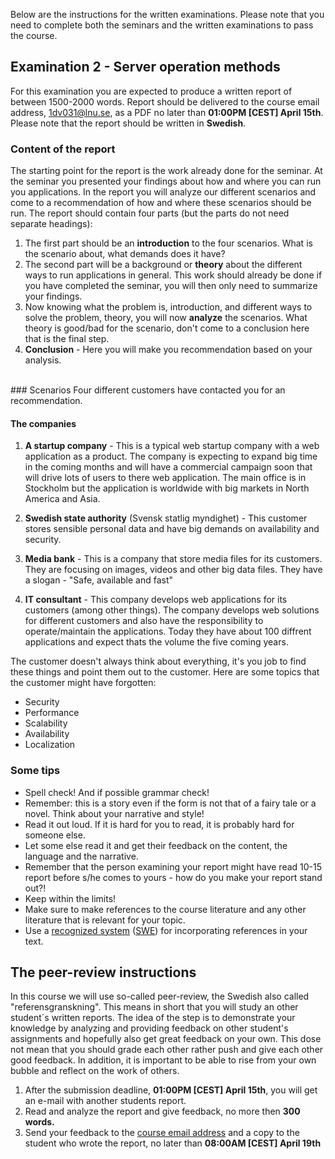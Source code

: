 Below are the instructions for the written examinations. Please note that you need to complete both the seminars and the written examinations to pass the course.

## Examination 2 - Server operation methods
For this examination you are expected to produce a written report of between 1500-2000 words. Report should be delivered to the course email address, [1dv031@lnu.se](mailto:1dv031@lnu.se), as a PDF no later than **01:00PM [CEST] April 15th**. Please note that the report should be written in **Swedish**.

### Content of the report
The starting point for the report is the work already done for the seminar. At the seminar you presented your findings about how and where you can run you applications. In the report you will analyze our different scenarios and come to a recommendation of how and where these scenarios should be run.  The report should contain four parts (but the parts do not need separate headings):

1. The first part should be an **introduction** to the four scenarios. What is the scenario about, what demands does it have?
2. The second part will be a background or **theory** about the different ways to run applications in general. This work should already be done if you have completed the seminar, you will then only need to summarize your findings.
3. Now knowing what the problem is, introduction, and different ways to solve the problem, theory, you will now **analyze** the scenarios. What theory is good/bad for the scenario, don't come to a conclusion here that is the final step.
4. **Conclusion** - Here you will make you recommendation based on your analysis.

<br/>
### Scenarios
Four different customers have contacted you for an recommendation. <br />

#### The companies
1. **A startup company** - This is a typical web startup company with a web application as a product. The company is expecting to expand big time in the coming months and will have a commercial campaign soon that will drive lots of users to there web application. The main office is in Stockholm but the application is worldwide with big markets in North America and Asia.

2. **Swedish state authority** (Svensk statlig myndighet) - This customer stores sensible personal data and have big demands on availability and security.

3. **Media bank** - This is a company that store media files for its customers. They are focusing on images, videos and other big data files. They have a slogan - "Safe, available and fast"

4. **IT consultant** - This company develops web applications for its customers (among other things). The company develops web solutions for different customers and also have the responsibility to operate/maintain the applications. Today they have about 100 diffrent applications and expect thats the volume the five coming years.

The customer doesn't always think about everything, it's you job to find these things and point them out to the customer. Here are some topics that the customer might have forgotten:

* Security
* Performance
* Scalability
* Availability
* Localization

### Some tips

* Spell check! And if possible grammar check!
* Remember: this is a story even if the form is not that of a fairy tale or a novel. Think about your narrative and style!
* Read it out loud. If it is hard for you to read, it is probably hard for someone else.
* Let some else read it and get their feedback on the content, the language and the narrative.
* Remember that the person examining your report might have read 10-15 report before s/he comes to yours - how do you make your report stand out?!
* Keep within the limits!
* Make sure to make references to the course literature and any other literature that is relevant for your topic.
* Use a [recognized system](https://lnu.se/en/library/Writing-and-referencing/referencing/) ([SWE](https://lnu.se/ub/skriva-och-referera/skriva-referenser/)) for incorporating references in your text.

## The peer-review instructions
In this course we will use so-called peer-review, the Swedish also called "referensgranskning". This means in short that you will study an other student´s written reports. The idea of the step is to demonstrate your knowledge by analyzing and providing feedback on other student's assignments and hopefully also get great feedback on your own. This dose not mean that you should grade each other rather push and give each other good feedback. In addition, it is important to be able to rise from your own bubble and reflect on the work of others.

1. After the submission deadline, **01:00PM [CEST] April 15th**, you will get an e-mail with another students report.
2. Read and analyze the report and give feedback, no more then **300 words.**
3. Send your feedback to the [course email address](mailto:1dv031@lnu.se) and a copy to the student who wrote the report, no later than **08:00AM [CEST] April 19th**
